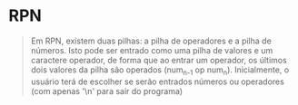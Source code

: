 # RPN
> Em RPN, existem duas pilhas: a pilha de operadores e a pilha de números. Isto pode ser entrado como uma pilha de valores e um caractere operador, de forma que ao entrar um operador, os últimos dois valores da pilha são operados (num<sub>n-1</sub> op num<sub>n</sub>). Inicialmente, o usuário terá de escolher se serão entrados números ou operadores (com apenas '\n' para sair do programa)
